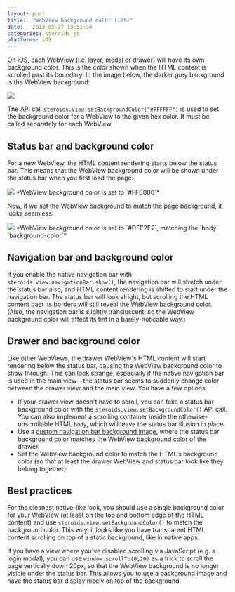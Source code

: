```yaml
---
layout: post
title:  "WebView background color (iOS)"
date:   2013-05-27 13:51:34
categories: steroids-js
platforms: iOS
---
```


On iOS, each WebView (i.e. layer, modal or drawer) will have its own background color. This is the color shown when the HTML content is scrolled past its boundary. In the image below, the darker grey background is the WebView background:

<img src="/steroids/images/steroids-js/webview_background_color.png">

The API call [`steroids.view.setBackgroundColor("#FFFFFF")`](http://docs.appgyver.com/en/edge/steroids_Steroids%20Native%20UI_steroids.view_view.setBackgroundColor.md.html) is used to set the background color for a WebView to the given hex color. It must be called separately for each WebView.

## Status bar and background color

For a new WebView, the HTML content rendering starts below the status bar. This means that the WebView background color will be shown under the status bar when you first load the page:

<img src="/steroids/images/steroids-js/statusbar_background_color_1.png">
*WebView background color is set to `#FF0000`*

Now, if we set the WebView background to match the page background, it looks seamless:

<img src="/steroids/images/steroids-js/statusbar_background_color_2.png">
*WebView background color is set to `#DFE2E2`, matching the `body` `background-color`*

## Navigation bar and background color

If you enable the native navigation bar with `steroids.view.navigationBar.show()`, the navigation bar will stretch under the status bar also, and HTML content rendering is shifted to start under the navigation bar. The status bar will look alright, but scrolling the HTML content past its borders will still reveal the WebView background color. (Also, the navigation bar is slightly transluscent, so the WebView background color will affect its tint in a barely-noticable way.)

## Drawer and background color

Like other WebViews, the drawer WebView's HTML content will start rendering below the status bar, causing the WebView background color to show through. This can look strange, especially if the native navigation bar is used in the main view – the status bar seems to suddenly change color between the drawer view and the main view. You have a few options:

* If your drawer view doesn't have to scroll, you can fake a status bar background color with the `steroids.view.setBackgroundColor()` API call. You can also implement a scrolling container inside the othewise-unscrollable HTML `body`, which will leave the status bar illusion in place.
* Use a [custom navigation bar background image](http://guides.appgyver.com/steroids/guides/project_configuration/config-application-coffee/#navigation_bar_background_images_ios_only), where the status bar background color matches the WebView background color of the drawer.
* Set the WebView background color to match the HTML's background color (so that at least the drawer WebView and status bar look like they belong together).

## Best practices

For the cleanest native-like look, you should use a single background color for your WebView (at least on the top and bottom edge of the HTML content) and use `steroids.view.setBackgroundColor()` to match the background color. This way, it looks like you have transparent HTML content scrolling on top of a static background, like in native apps.

If you have a view where you've disabled scrolling via JavaScript (e.g. a login modal), you can use `window.scrollTo(0,20)` as a trick to scroll the page vertically down 20px, so that the WebView background is no longer visible under the status bar. This allows you to use a background image and have the status bar display nicely on top of the background.
